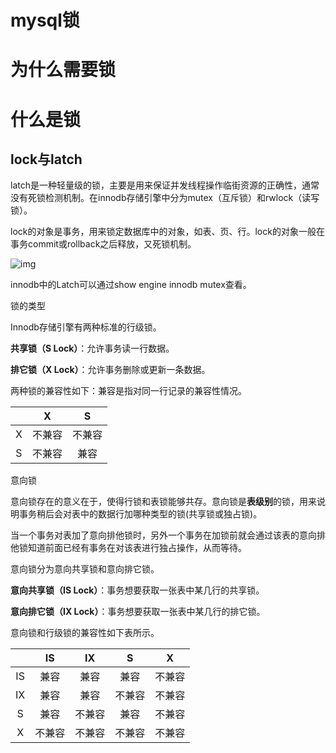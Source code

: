 # mysql锁

# 为什么需要锁



# 什么是锁

## lock与latch

latch是一种轻量级的锁，主要是用来保证并发线程操作临街资源的正确性，通常没有死锁检测机制。在innodb存储引擎中分为mutex（互斥锁）和rwlock（读写锁）。

lock的对象是事务，用来锁定数据库中的对象，如表、页、行。lock的对象一般在事务commit或rollback之后释放，又死锁机制。

![img](https://images2015.cnblogs.com/blog/754297/201601/754297-20160131225332443-857830570.jpg)

innodb中的Latch可以通过show engine innodb mutex查看。

锁的类型

Innodb存储引擎有两种标准的行级锁。

**共享锁（S Lock）**：允许事务读一行数据。

**排它锁（X Lock）**：允许事务删除或更新一条数据。

两种锁的兼容性如下：兼容是指对同一行记录的兼容性情况。

|      |   X    |   S    |
| :--: | :----: | :----: |
|  X   | 不兼容 | 不兼容 |
|  S   | 不兼容 |  兼容  |

意向锁

意向锁存在的意义在于，使得行锁和表锁能够共存。意向锁是**表级别**的锁，用来说明事务稍后会对表中的数据行加哪种类型的锁(共享锁或独占锁)。

当一个事务对表加了意向排他锁时，另外一个事务在加锁前就会通过该表的意向排他锁知道前面已经有事务在对该表进行独占操作，从而等待。

意向锁分为意向共享锁和意向排它锁。

**意向共享锁（IS Lock）**：事务想要获取一张表中某几行的共享锁。

**意向排它锁（IX Lock）**：事务想要获取一张表中某几行的排它锁。

意向锁和行级锁的兼容性如下表所示。

|      |   IS   |   IX   |   S    |   X    |
| :--: | :----: | :----: | :----: | :----: |
|  IS  |  兼容  |  兼容  |  兼容  | 不兼容 |
|  IX  |  兼容  |  兼容  | 不兼容 | 不兼容 |
|  S   |  兼容  | 不兼容 |  兼容  | 不兼容 |
|  X   | 不兼容 | 不兼容 | 不兼容 | 不兼容 |

